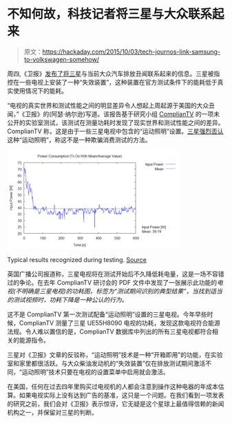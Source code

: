 # 不知何故，科技记者将三星与大众联系起来

> 原文：<https://hackaday.com/2015/10/03/tech-journos-link-samsung-to-volkswagen-somehow/>

周四,《卫报》[发布了将三星](http://www.theguardian.com/environment/2015/oct/01/samsung-tvs-appear-more-energy-efficient-in-tests-than-in-real-life)与当前大众汽车排放丑闻联系起来的信息。三星被指控在一些电视上安装了一种“失效装置”，这种装置在官方测试条件下的能耗低于真实使用情况下的能耗。

“电视的真实世界和测试性能之间的明显差异令人想起上周起源于美国的大众丑闻，”《卫报》的(阿瑟·纳尔逊)写道。该报告基于研究小组 [ComplianTV](http://www.compliantv.eu/eu/about-the-project/home) 的一项未公开的实验室测试，该测试在测量功耗时发现了现实世界和测试性能之间的差异。ComplianTV 称，这是由于一些三星电视中包含的“运动照明”设置。[三星强烈否认](http://global.samsungtomorrow.com/samsung-firmly-rejects-the-guardians-article-on-tv-compliance-testing/)这种“运动照明”，称这不是一种欺骗消费测试的方法。

![Typical results recognized during testing. Source](img/85bad3999528c98f7ab4e7b4ade77f20.png)

Typical results recognized during testing. [Source](http://www.compliantv.eu/tmce/ComplianTV_TV_testing_workshop_Berlin2014.pdf)

英国广播公司报道称，三星电视将在测试开始后不久降低耗电量，这是一场不容错过的争论。在去年 ComplianTV 研讨会的 PDF 文件中发现了一张展示此功能的*电视(不明确是三星电视)的功耗图，标签为“测试期间识别的典型结果”，当找到适当的测试视频时，功耗下降是一种公认的行为。*

这不是 ComplianTV 第一次测试配备“运动照明”设置的三星电视。今年早些时候，ComplianTV 测量了三星 UE55H8090 电视的功耗，发现这款电视符合能源法规。令人难以置信的是，ComplianTV 数据库中列出的所有三星电视都符合相关的能源指令。

三星对《卫报》文章的反驳称，“运动照明”技术是一种“开箱即用”的功能，在实验室和家里都很活跃。与大众柴油发动机的“失效装置”仅在排放测试期间激活不同，“运动照明”技术只要在电视的设置菜单中启用就会激活。

在美国，任何在过去四年里购买过电视机的人都会注意到操作这种电器的年成本估算。如果电视实际上没有达到广告的基准，这只是一个问题。在我们看到一项发表的研究之前，我们会对《卫报》表示惊讶，它无疑是这个星球上最值得信赖的新闻机构之一，并保留对三星的判断。